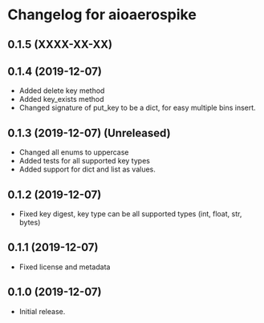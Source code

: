# Changelog for aioaerospike

## 0.1.5 (XXXX-XX-XX)


## 0.1.4 (2019-12-07)
- Added delete key method
- Added key_exists method
- Changed signature of put_key to be a dict, for easy multiple bins insert.

## 0.1.3 (2019-12-07) (Unreleased)
- Changed all enums to uppercase
- Added tests for all supported key types
- Added support for dict and list as values.

## 0.1.2 (2019-12-07)
- Fixed key digest, key type can be all supported types (int, float, str, bytes)

## 0.1.1 (2019-12-07)
- Fixed license and metadata

## 0.1.0 (2019-12-07)

- Initial release.

